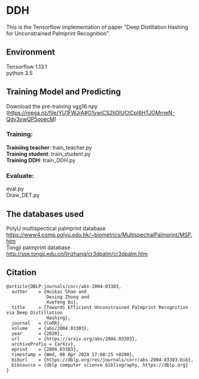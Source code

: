 # DDH
This is the Tensorflow implementation of paper "Deep Distillation Hashing for Unconstrained Palmprint Recognition". 

## Environment
Tensorflow 1.13.1  
python 3.5

## Training Model and Predicting

Download the pre-training vgg16.npy <br />
(https://mega.nz/file/YU1FWJrA#O1ywiCS2IiOlUCtCpI6HTJOMrneN-Qdv3ywQP5poecM)

### Training:  
  
**Trainiing teacher**: train_teacher.py  
**Training student**: train_student.py  
**Training DDH**: train_DDH.py  
  
### Evaluate:  
  
eval.py  
Draw_DET.py  

## The databases used

PolyU multispectical palmprint database <br />
https://www4.comp.polyu.edu.hk/~biometrics/MultispectralPalmprint/MSP.htm <br />
Tongji  palmprint database <br />
http://sse.tongji.edu.cn/linzhang/cr3dpalm/cr3dpalm.htm <br /> 


## Citation

```
@article{DBLP:journals/corr/abs-2004-03303,
  author    = {Huikai Shao and
               Dexing Zhong and
               Xuefeng Du},
  title     = {Towards Efficient Unconstrained Palmprint Recognition via Deep Distillation
               Hashing},
  journal   = {CoRR},
  volume    = {abs/2004.03303},
  year      = {2020},
  url       = {https://arxiv.org/abs/2004.03303},
  archivePrefix = {arXiv},
  eprint    = {2004.03303},
  timestamp = {Wed, 08 Apr 2020 17:08:25 +0200},
  biburl    = {https://dblp.org/rec/journals/corr/abs-2004-03303.bib},
  bibsource = {dblp computer science bibliography, https://dblp.org}
}
```
